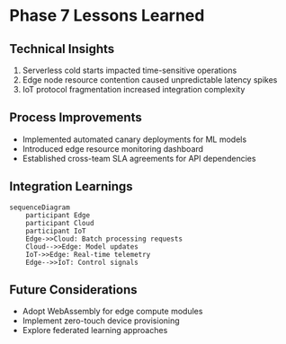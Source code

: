 # Phase 7 Lessons Learned

## Technical Insights
1. Serverless cold starts impacted time-sensitive operations
2. Edge node resource contention caused unpredictable latency spikes
3. IoT protocol fragmentation increased integration complexity

## Process Improvements
- Implemented automated canary deployments for ML models
- Introduced edge resource monitoring dashboard
- Established cross-team SLA agreements for API dependencies

## Integration Learnings
```mermaid
sequenceDiagram
    participant Edge
    participant Cloud
    participant IoT
    Edge->>Cloud: Batch processing requests
    Cloud-->>Edge: Model updates
    IoT->>Edge: Real-time telemetry
    Edge-->>IoT: Control signals
```

## Future Considerations
- Adopt WebAssembly for edge compute modules
- Implement zero-touch device provisioning
- Explore federated learning approaches